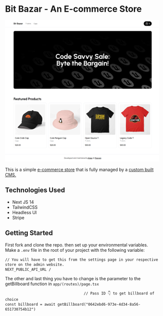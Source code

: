 # Bit Bazar - An E-commerce Store

![Hero Page Image](https://github.com/anav5704/ecommerce-store/blob/main/docs/hero.png)

This is a simple [e-commerce store](https://bit-bazar.vercel.app/) that is fully managed by a [custom built CMS.](https://ecommerce-custom-cms.vercel.app/)

## Technologies Used
- Next JS 14
- TailwindCSS
- Headless UI
- Stripe

##  Getting Started
First fork and clone the repo. then set up your environmental variables. Make a ```.env``` file in the root of your project with the following variable:
```
// You will have to get this from the settings page in your respective store on the admin website.
NEXT_PUBLIC_API_URL /
```
The other and last thing you have to change is the parameter to the getBillboard function in ```app/(routes)/page.tsx```
```
                                    // Pass ID 👇 to get billboard of choice
const billboard = await getBillboard("0642ebd6-973e-4d34-8a56-651730754b12")
```
